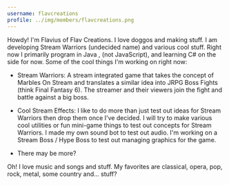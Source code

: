 ```yaml
---
username: flavcreations
profile: ../img/members/flavcreations.png
---
```


Howdy! I'm Flavius of Flav Creations. I love doggos and making stuff. I am developing Stream Warriors (undecided name) and various cool stuff. Right now I primarily program in Java , (not JavaScript), and learning C# on the side for now. Some of the cool things I'm working on right now:

- Stream Warriors: A stream integrated game that takes the concept of Marbles On Stream and translates a similar idea into JRPG Boss Fights (think Final Fantasy 6). The streamer and their viewers join the fight and battle against a big boss.

- Cool Stream Effects: I like to do more than just test out ideas for Stream Warriors then drop them once I've decided. I will try to make various cool utilities or fun mini-game things to test out concepts for Stream Warriors. I made my own sound bot to test out audio. I'm working on a Stream Boss / Hype Boss to test out managing graphics for the game.

- There may be more?

Oh! I love music and songs and stuff. My favorites are classical, opera, pop, rock, metal, some country and... stuff?
